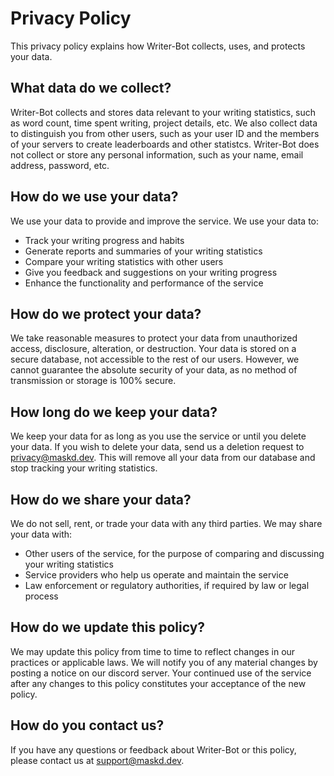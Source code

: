 # Privacy Policy

This privacy policy explains how Writer-Bot collects, uses, and protects your data.

## What data do we collect?

Writer-Bot collects and stores data relevant to your writing statistics, such as word count, time spent writing, project details, etc. We also collect data to distinguish you from other users, such as your user ID and the members of your servers to create leaderboards and other statistcs. Writer-Bot does not collect or store any personal information, such as your name, email address, password, etc.

## How do we use your data?

We use your data to provide and improve the service. We use your data to:

- Track your writing progress and habits
- Generate reports and summaries of your writing statistics
- Compare your writing statistics with other users
- Give you feedback and suggestions on your writing progress
- Enhance the functionality and performance of the service

## How do we protect your data?

We take reasonable measures to protect your data from unauthorized access, disclosure, alteration, or destruction. Your data is stored on a secure database, not accessible to the rest of our users. However, we cannot guarantee the absolute security of your data, as no method of transmission or storage is 100% secure.

## How long do we keep your data?

We keep your data for as long as you use the service or until you delete your data. If you wish to delete your data, send us a deletion request to privacy@maskd.dev. This will remove all your data from our database and stop tracking your writing statistics.

## How do we share your data?

We do not sell, rent, or trade your data with any third parties. We may share your data with:

- Other users of the service, for the purpose of comparing and discussing your writing statistics
- Service providers who help us operate and maintain the service
- Law enforcement or regulatory authorities, if required by law or legal process

## How do we update this policy?

We may update this policy from time to time to reflect changes in our practices or applicable laws. We will notify you of any material changes by posting a notice on our discord server. Your continued use of the service after any changes to this policy constitutes your acceptance of the new policy.

## How do you contact us?

If you have any questions or feedback about Writer-Bot or this policy, please contact us at support@maskd.dev.
